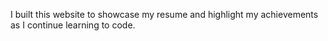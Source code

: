 I built this website to showcase my resume and highlight my achievements as I continue learning to code.
